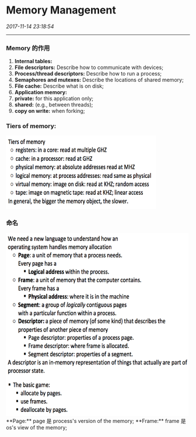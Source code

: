 # Memory Management
_2017-11-14 23:18:54_

---
### Memory 的作用
1. **Internal tables:**  
  1. **File descriptors:** Describe how to communicate with devices;
  2. **Process/thread descriptors:** Describe how to run a process;
  3. **Semaphores and mutexes:** Describe the locations of shared memory;
  4. **File cache:** Describe what is on disk;
2. **Application memory:**
  1. **private:** for this application only;
  2. **shared:** (e.g., between threads);
  3. **copy on write:** when forking;
  
### Tiers of memory:
<img src="/assets/Screen Shot 2017-11-15 at 12.41.53 AM.png" width="410" height="200" />
<br>

### 命名
<img src="/assets/Screen Shot 2017-11-15 at 12.59.43 AM.png" width="500" height="500" />
<br>
**Page:** page 是 process's version of the memory;
**Frame:** frame 是 os's view of the memory;






  
  
